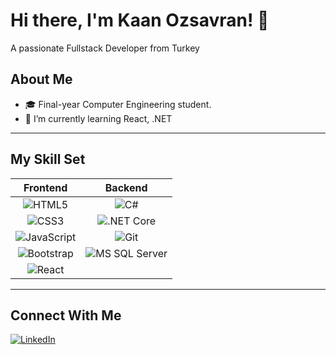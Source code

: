 # Hi there, I'm Kaan Ozsavran! 👋
A passionate Fullstack Developer from Turkey
## About Me
- 🎓 Final-year Computer Engineering student.
- 🌱 I’m currently learning React, .NET

---

##  My Skill Set

| **Frontend** | **Backend** |
| :---: | :---: |
| ![HTML5](https://img.shields.io/badge/HTML5-%23E34F26.svg?style=for-the-badge&logo=html5&logoColor=white) | ![C#](https://img.shields.io/badge/C%23-%23239120.svg?style=for-the-badge&logo=c-sharp&logoColor=white) |
| ![CSS3](https://img.shields.io/badge/CSS3-%231572B6.svg?style=for-the-badge&logo=css3&logoColor=white) | ![.NET Core](https://img.shields.io/badge/.NET%20Core-%235C2D91.svg?style=for-the-badge&logo=dotnet&logoColor=white) |
| ![JavaScript](https://img.shields.io/badge/JavaScript-%23F7DF1E.svg?style=for-the-badge&logo=javascript&logoColor=black) | ![Git](https://img.shields.io/badge/Git-%23F05033.svg?style=for-the-badge&logo=git&logoColor=white) |
| ![Bootstrap](https://img.shields.io/badge/Bootstrap-%23563D7C.svg?style=for-the-badge&logo=bootstrap&logoColor=white) | ![MS SQL Server](https://img.shields.io/badge/Microsoft%20SQL%20Server-%23CC2927.svg?style=for-the-badge&logo=microsoft-sql-server&logoColor=white) |
| ![React](https://img.shields.io/badge/React-%2361DAFB.svg?style=for-the-badge&logo=react&logoColor=black) |  |

---

## Connect With Me

[![LinkedIn](https://img.shields.io/badge/LinkedIn-%230A66C2.svg?&style=for-the-badge&logo=linkedin&logoColor=white)](https://www.linkedin.com/in/kaanozsavran/)  
